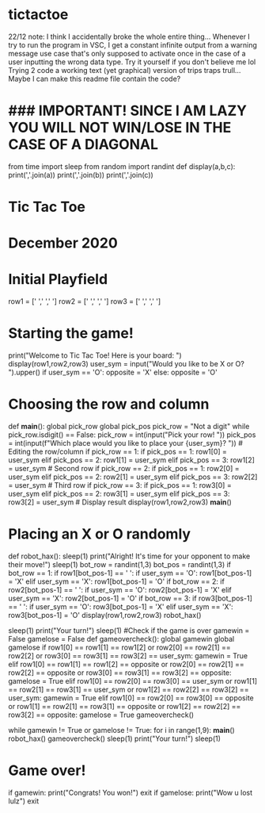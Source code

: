 # tictactoe
22/12 note: I think I accidentally broke the whole entire thing... Whenever I try to run the program in VSC, I get a constant infinite output from a warning message use case that's only supposed to activate once in the case of a user inputting the wrong data type. Try it yourself if you don't believe me lol
Trying 2 code a working text (yet graphical) version of trips traps trull...
Maybe I can make this readme file contain the code?
# ### IMPORTANT! SINCE I AM LAZY YOU WILL NOT WIN/LOSE IN THE CASE OF A DIAGONAL ###
from time import sleep
from random import randint
def display(a,b,c):
    print(','.join(a))
    print(','.join(b))
    print(','.join(c))
# Tic Tac Toe
# December 2020
# Initial Playfield
row1 = [' ',' ',' ']
row2 = [' ',' ',' ']
row3 = [' ',' ',' ']
# Starting the game!
print("Welcome to Tic Tac Toe! Here is your board: ")
display(row1,row2,row3)
user_sym = input("Would you like to be X or O? ").upper()
if user_sym == 'O':
        opposite = 'X'
else:
        opposite = 'O'
# Choosing the row and column
def __main__():
    global pick_row
    global pick_pos
    pick_row = "Not a digit"
    while pick_row.isdigit() == False:
        pick_row = int(input("Pick your row! "))
    pick_pos = int(input(f"Which place would you like to place your {user_sym}? "))
    # Editing the row/column
    if pick_row == 1:
        if pick_pos == 1:
            row1[0] = user_sym
        elif pick_pos == 2:
            row1[1] = user_sym
        elif pick_pos == 3:
            row1[2] = user_sym
    # Second row
    if pick_row == 2:
        if pick_pos == 1:
            row2[0] = user_sym
        elif pick_pos == 2:
            row2[1] = user_sym
        elif pick_pos == 3:
            row2[2] = user_sym
    # Third row
    if pick_row == 3:
        if pick_pos == 1:
            row3[0] = user_sym
        elif pick_pos == 2:
            row3[1] = user_sym
        elif pick_pos == 3:
            row3[2] = user_sym
    # Display result
    display(row1,row2,row3)
__main__()

# Placing an X or O randomly

def robot_hax():
    sleep(1)
    print("Alright! It's time for your opponent to make their move!")
    sleep(1)
    bot_row = randint(1,3)
    bot_pos = randint(1,3)
    if bot_row == 1:
        if row1[bot_pos-1] == ' ':
            if user_sym == 'O':
              row1[bot_pos-1] = 'X'
            elif user_sym == 'X':
              row1[bot_pos-1] = 'O'
    if bot_row == 2:
        if row2[bot_pos-1] == ' ':
            if user_sym == 'O':
              row2[bot_pos-1] = 'X'
            elif user_sym == 'X':
              row2[bot_pos-1] = 'O'
    if bot_row == 3:
        if row3[bot_pos-1] == ' ':
            if user_sym == 'O':
              row3[bot_pos-1] = 'X'
            elif user_sym == 'X':
              row3[bot_pos-1] = 'O'
    display(row1,row2,row3)
robot_hax() 

sleep(1)
print("Your turn!")
sleep(1)
#Check if the game is over
gamewin = False
gamelose = False
def gameovercheck():
    global gamewin
    global gamelose
    if row1[0] == row1[1] == row1[2] or row2[0] == row2[1] == row2[2] or row3[0] == row3[1] == row3[2] == user_sym:
        gamewin = True
    elif row1[0] == row1[1] == row1[2] == opposite or row2[0] == row2[1] == row2[2] == opposite or row3[0] == row3[1] == row3[2] == opposite:
        gamelose = True
    elif row1[0] == row2[0] == row3[0] == user_sym or row1[1] == row2[1] == row3[1] == user_sym or row1[2] == row2[2] == row3[2] == user_sym:
        gamewin = True
    elif row1[0] == row2[0] == row3[0] == opposite or row1[1] == row2[1] == row3[1] == opposite or row1[2] == row2[2] == row3[2] == opposite:
        gamelose = True
gameovercheck()

while gamewin != True or gamelose != True:
    for i in range(1,9):
        __main__()
        robot_hax()
        gameovercheck()
        sleep(1)
        print("Your turn!")
        sleep(1)

# Game over!
if gamewin:
    print("Congrats! You won!")
    exit
if gamelose:
    print("Wow u lost lulz")
    exit


